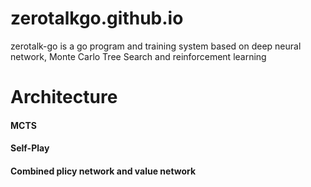 # zerotalkgo.github.io
zerotalk-go is a go program and training system based on deep neural network, Monte Carlo Tree Search and reinforcement learning

# Architecture
#### MCTS

#### Self-Play
#### Combined plicy network and value network
